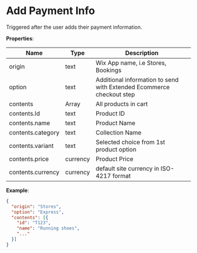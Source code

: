 # Add Payment Info

Triggered after the user adds their payment information.

**Properties**:

|Name|Type|Description|  
|---|---|---|  
|origin|text|Wix App name, i.e Stores, Bookings |
|option|text|Additional information to send with Extended Ecommerce checkout step|
|contents|Array|All products in cart|  
|contents.Id|text|Product ID|
|contents.name|text|Product Name|
|contents.category|text|Collection Name|
|contents.variant|text|Selected choice from 1st product option|
|contents.price|currency|Product Price|
|contents.currency|currency|default site currency in ISO-4217 format|

**Example**:

```JSON
{
  "origin": "Stores",
  "option": "Express",
  "contents": [{
    "id": "T123", 
    "name": "Running shoes",
    "..."
  }]
}
```
